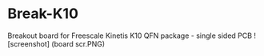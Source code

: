 Break-K10
=========

Breakout board for Freescale Kinetis K10 QFN package - single sided PCB
![screenshot] (board scr.PNG)
